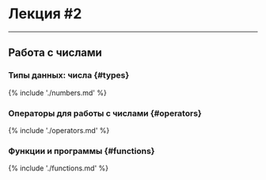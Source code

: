 # Лекция #2
------------
## Работа с числами
### Типы данных: числа {#types}

{% include './numbers.md' %}

### Операторы для работы с числами {#operators}

{% include './operators.md' %}

### Функции и программы {#functions}

{% include './functions.md' %}
